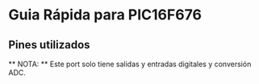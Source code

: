 # Guia Rápida para PIC16F676
## Pines utilizados



** NOTA: ** Este port solo tiene salidas y entradas digitales y conversión ADC.